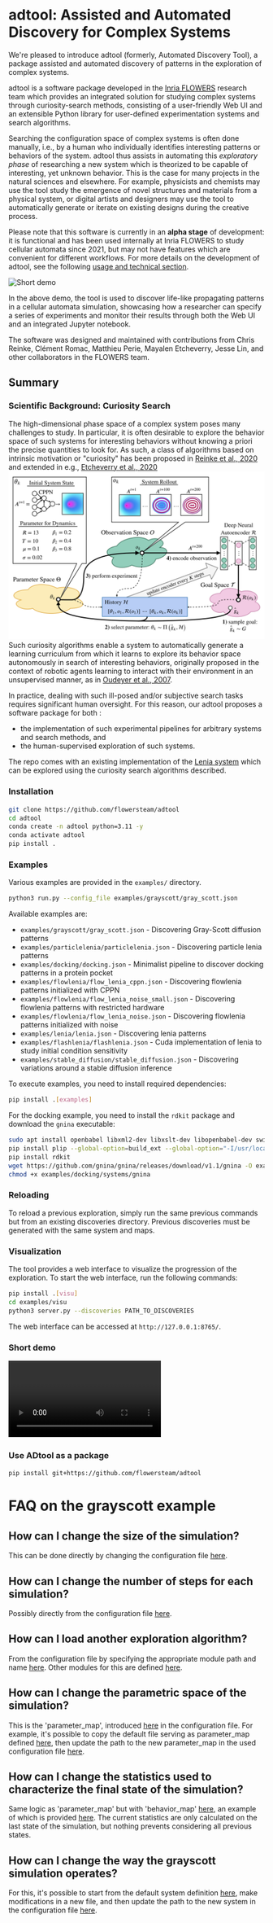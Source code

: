 # adtool: Assisted and Automated Discovery for Complex Systems


We're pleased to introduce adtool (formerly, Automated Discovery Tool), a
package assisted and automated discovery of patterns in the exploration of
complex systems.

adtool is a software package developed in the [Inria
FLOWERS](https://flowers.inria.fr) research team which provides an integrated
solution for studying complex systems through curiosity-search methods,
consisting of a user-friendly Web UI and an extensible Python library for
user-defined experimentation systems and search algorithms.

Searching the configuration space of complex systems is often done manually,
i.e., by a human who individually identifies interesting patterns or behaviors
of the system. adtool thus assists in automating this
_exploratory phase_ of researching a new system which is theorized to be capable
of interesting, yet unknown behavior. This is the case for many projects in the
natural sciences and elsewhere. For example, physicists and chemists may use the
tool study the emergence of novel structures and materials from a physical
system, or digital artists and designers may use the tool to automatically
generate or iterate on existing designs during the creative process.

Please note that this software is currently in an **alpha stage** of
development: it is functional and has been used internally at Inria FLOWERS to
study cellular automata since 2021, but may not have features which are
convenient for different workflows. For more details on the development of
adtool, see the following [usage and technical
section](#usage-and-technical-documentation).

![Short demo](demo.gif)

In the above demo, the tool is used to discover life-like propagating patterns
in a cellular automata simulation, showcasing how a researcher can specify a
series of experiments and monitor their results through both the Web UI and an
integrated Jupyter notebook.

The software was designed and maintained with contributions from Chris Reinke,
Clément Romac, Matthieu Perie, Mayalen Etcheverry, Jesse Lin, and other
collaborators in the FLOWERS team.

## Summary

### Scientific Background: Curiosity Search

The high-dimensional phase space of a complex system poses many challenges to
study. In particular, it is often desirable to explore the behavior space of
such systems for interesting behaviors without knowing a priori the precise
quantities to look for. As such, a class of algorithms based on intrinsic
motivation or "curiosity" has been proposed in [Reinke et al.,
2020](https://arxiv.org/abs/1908.06663) and extended in e.g., [Etcheverry et
al., 2020](https://arxiv.org/abs/2007.01195) ![Lenia](lenia.png) Such curiosity
algorithms enable a system to automatically generate a learning curriculum from
which it learns to explore its behavior space autonomously in search of
interesting behaviors, originally proposed in the context of robotic agents
learning to interact with their environment in an unsupervised manner, as in
[Oudeyer et al., 2007](https://ieeexplore.ieee.org/document/4141061).

In practice, dealing with such ill-posed and/or subjective search tasks requires
significant human oversight. For this reason, our adtool
proposes a software package for both :

- the implementation of such experimental pipelines for arbitrary systems and
  search methods, and
- the human-supervised exploration of such systems.

The repo comes with an existing implementation of the [Lenia
system](https://chakazul.github.io/lenia.html) which can be explored using the
curiosity search algorithms described.

### Installation

```bash
git clone https://github.com/flowersteam/adtool
cd adtool
conda create -n adtool python=3.11 -y
conda activate adtool
pip install .
```

### Examples
Various examples are provided in the `examples/` directory.
```bash
python3 run.py --config_file examples/grayscott/gray_scott.json
``` 
Available examples are:
- `examples/grayscott/gray_scott.json` - Discovering Gray-Scott diffusion patterns
- `examples/particlelenia/particlelenia.json` - Discovering particle lenia patterns
- `examples/docking/docking.json` - Minimalist pipeline to discover docking patterns in a protein pocket
- `examples/flowlenia/flow_lenia_cppn.json` - Discovering flowlenia patterns initialized with CPPN
- `examples/flowlenia/flow_lenia_noise_small.json` - Discovering flowlenia patterns with restricted hardware
- `examples/flowlenia/flow_lenia_noise.json` - Discovering flowlenia patterns initialized with noise
- `examples/lenia/lenia.json` - Discovering lenia patterns
- `examples/flashlenia/flashlenia.json` - Cuda implementation of lenia to study initial condition sensitivity
- `examples/stable_diffusion/stable_diffusion.json` - Discovering variations around a stable diffusion inference

To execute examples, you need to install required dependencies:
```bash
pip install .[examples]
```
For the docking example, you need to install the `rdkit` package and download the `gnina` executable:
```bash
sudo apt install openbabel libxml2-dev libxslt-dev libopenbabel-dev swig
pip install plip --global-option=build_ext --global-option="-I/usr/local/include/openbabel3" --global-option="-L/usr/local/lib"
pip install rdkit
wget https://github.com/gnina/gnina/releases/download/v1.1/gnina -O examples/docking/systems/gnina
chmod +x examples/docking/systems/gnina
```

### Reloading
To reload a previous exploration, simply run the same previous commands but from an existing discoveries directory. Previous discoveries must be generated with the same system and maps.


### Visualization
The tool provides a web interface to visualize the progression of the exploration. To start the web interface, run the following commands:
```bash
pip install .[visu]
cd examples/visu
python3 server.py --discoveries PATH_TO_DISCOVERIES
```
The web interface can be accessed at `http://127.0.0.1:8765/`.




### Short demo
![Short demo](demo.mp4)


### Use ADtool as a package
```bash
pip install git+https://github.com/flowersteam/adtool
```


# FAQ on the grayscott example

## How can I change the size of the simulation?
This can be done directly by changing the configuration file [here](https://github.com/flowersteam/adtool/blob/2f03270c64f19f24d539f2e4f45936ef892b5fd8/examples/grayscott/gray_scott.json#L11).

## How can I change the number of steps for each simulation?
Possibly directly from the configuration file [here](https://github.com/flowersteam/adtool/blob/2f03270c64f19f24d539f2e4f45936ef892b5fd8/examples/grayscott/gray_scott.json#L13).

## How can I load another exploration algorithm?
From the configuration file by specifying the appropriate module path and name [here](https://github.com/flowersteam/adtool/blob/2f03270c64f19f24d539f2e4f45936ef892b5fd8/examples/grayscott/gray_scott.json#L9).
Other modules for this are defined [here](https://github.com/flowersteam/adtool/tree/2f03270c64f19f24d539f2e4f45936ef892b5fd8/adtool/explorers).

## How can I change the parametric space of the simulation?
This is the 'parameter_map', introduced [here](https://github.com/flowersteam/adtool/blob/2f03270c64f19f24d539f2e4f45936ef892b5fd8/examples/grayscott/gray_scott.json#L21) in the configuration file.
For example, it's possible to copy the default file serving as parameter_map defined [here](https://github.com/flowersteam/adtool/blob/2f03270c64f19f24d539f2e4f45936ef892b5fd8/examples/grayscott/maps/GrayScottParameterMap.py), then update the path to the new parameter_map in the used configuration file [here](https://github.com/flowersteam/adtool/blob/2f03270c64f19f24d539f2e4f45936ef892b5fd8/examples/grayscott/gray_scott.json#L22).

## How can I change the statistics used to characterize the final state of the simulation?
Same logic as 'parameter_map' but with 'behavior_map' [here](https://github.com/flowersteam/adtool/blob/2f03270c64f19f24d539f2e4f45936ef892b5fd8/examples/grayscott/gray_scott.json#L21), an example of which is provided [here](https://github.com/flowersteam/adtool/blob/2f03270c64f19f24d539f2e4f45936ef892b5fd8/examples/grayscott/maps/GrayScottStatistics.py). The current statistics are only calculated on the last state of the simulation, but nothing prevents considering all previous states.

## How can I change the way the grayscott simulation operates?
For this, it's possible to start from the default system definition [here](https://github.com/flowersteam/adtool/blob/2f03270c64f19f24d539f2e4f45936ef892b5fd8/examples/grayscott/systems/GrayScott.py), make modifications in a new file, and then update the path to the new system in the configuration file [here](https://github.com/flowersteam/adtool/blob/2f03270c64f19f24d539f2e4f45936ef892b5fd8/examples/grayscott/gray_scott.json#L9).